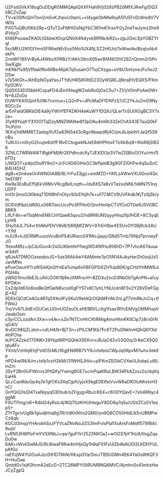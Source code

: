U2FsdGVkX18ogDuDDgRGMMQApIQXXFHah9Vj029zPB2dMfXJRwFg/DQ3kBCZvZap
TV+b35ffoQ/nTbni2mSvKJhpoU0qmL+vI4ygeGbMleRojA5PJ5FnD/dHs8V7VW0s
PXGTuQBU0Kb29p+QTuT2uFMHIGsNgYbC361mK1nsoYi2y2neTwJymz2he9IFHlyO
Kf46PooawZKA0LtGbbwX0cpQNtiX4N4yvk9Rf6k/kR2u+zjpJl3xc3jsYGBZYtqI
5scMEU2N1GIYmnSFR6wNErEoz5Mo1UX4fjLSZ2hKUsl/1xWwrAv/BzqtxAb4ekPc
ZrmWF18XVrByAJ4WbzXPRBzY/AKh38mX95wrBfANi12hY28ZnQmm2r5PnSwlEgbi
mENkf1s9fjVfNakfRo66Be46pK7q5usahO7TvjCXzga+oV9U3mIzneJFu1wJ2DSw
x7s5AtGh+/AHEpNOyaYaoJTYdUHRSlKWtD23OyWQRLJjNnaEtVEQX5/PXmFpSOKV
QQ5XS3D35bbHCxpaFD4JEnXNwgWZwbRo0jOxC5u7+Z1/yV0mPzAie0W+N+8JZoDo
DUWYKA0Gjmt1Ul9k7vxmux+LQ2nPx+dPcMaDFfDfiPzS7JC2YkJuZmD9NyR0Cc2x
arEnFaldGBKbDlE4a9yYWiVfEFKDKH4eKuWY1DQX//QLerTri5UtXGgBC3Y7xza+
31y89YsqfrY31OO1TqDzyMNZWANw6f3pOAu4m6h332eChAS43E7auQ0kF7nJfzIm
1KXvj1x6MM8TZaxbg1lUf2a83NSd43cRgv9bwpdRj4CrjmJbJpkIhYJaQfSS9vBu
Tu9UU+nIXyG2lvujw6d/fF18vECtogwkNJeE8dHPfmxFToXk8oj9+RIsR8jSI826
3ZNLC7WRW4l6TiRgbFMjWr2EPdhcdcXyTJEXIDOp3V7wZISBIuOOYu/rHnTtbTDz
IJWQO7+p4pz0luRY9oO+JcFcXG6GIHxGC3kPpmB3g9GFZlGhPw4qSuSoCB4U4DHZ
dgB+e2mkxeOr4WNGtA8B/6LYrFu33jgz+omMZD+YAfLz4WwVXUIGroI4Qc1wEOBY
6w8a3EsBuEf5jKkV8MvVKcgBelLnqth+Jdx8XS7a8xVTezxoNNLfsMN751nqUDFF
lmt5r2msGi30bkqT1DN9hFnOlyc9/bSYqIh7k+uf7CMCV9UVFAdb1KjTzSjSk/ym
0C6VdfIbzUdNXLx06R7oxcUcvPo3FPlto0/SnnHmlipCTVfCnOTGeRJ5VGBC8RK9
LlfLF4ir+wTbqMmEMECnYQae63qvu2/hd9R8UNSqyyHhq3fpfHDE+8C3yqELjrH8
3Hy0dJL7S4vrXhMsPDVV9ii8/S6RjMIZWV+97rEH9jwXE5UvOY0BjRcb3AU+Y/Id
mJU9+kJjlORMfuuzoVcuBoPS4URisrc041MoJjayp/Q6d5Tmb79NjdTprvieyFJO
1htxoM8z+/pCdJGuv4r2xGUKbmfeYflwgWD4NfHu956hD+7P7vhcA67duuaw3dd1
qRJsATDMOOzxeaboJG+5ze38AIi4wY4AMmte7pO5N14AJkyHerZh0zqUz0JavMNo
ePoeOwuHfTrsWSikKjnQYnlEaTomp6v0BFGP5lXZH1UpB0K/gCHdYHMW8JiPGH4s
yWAD1lmc6bE3LcAVcGO619j9eJXMfrscH+8ZD3u2xcD3NbObTgAnPN+afuyKPOKm
CsZdp1d63o6noBkQtfQeN8scxd0gFYS7x6C1yhLYNUcdn8FSv2Y26VDeFGpjE+RZ
9DEkOjCdCeAOs4R7q5XKoIlFySKuV9etAQ/OQhMFnNr2nLgT7VmRbJcCq+tfFWsU
7nzVv87L8dEvGUCeLUGmU0ZeuOLxHEBRVLcXg1fxas1RYcEMVgOMMhxpVJwabGsm
s3yrCCLozdArr3Xw+v4Av+sZe7NTCnHhCKtRMigAmoHhnKK6Clp7z8rx0rNqG4iV
IkvDC98QZLxkm+cdLHAN+BjT3n+zPILCM1Kb7Fc6T2PuGNkhvHQhQtIYXdAhPCha
ik/PCAZzkdT7DNK+29YkpWRYQQhkX5EKnrvJBJqC62vG3QDq/2rKeCX5Q0qtuAFv
YXnIzVzHIqlEhjFVdO5rMLI16gjEN9RB7VY9JvtstbIsCWpJq0RpvM7iuhx3ek9p
rtPD4w0N/A/m+tsfp1csH2kM//31WHSJhVo+plFKmZEGikCVXeUL6sbpLuI6LmZm
3SvY2Bn0UFWInvs3PtQIfy/Ywmg6OE7ucmPqaKRoLBW34FkAZzsx2o/dqtIqEaHA
QLcCaoRduGp4q7e7gfCKs3XqCjpfUyjvX5kgEDEtfslVvvW6aDKOIuNhxIvH3nC/
GnYQiQ3sQI4TxaNipyq53Ebub/sZFgygvRbJc6SX+c6ODYQavE+7xh4RNyc4ggMI
F0UTPmg/x6+R4bI24yRslc4j1KQ70zKHiUHwguY8DD6q7q5s/UGtiZCs5V1ezpS+
Z1Y7gcIvUgRk1giudjhhq6g7RrVdKnNVo2QM0/yn9Q8CO50HbE/k5vUBMPwCz6qb
KGCd3mqyYHArokhSxzFYVcaZNvNoJiZS3fmFvlsPIafXsArkFoMstf57WB4c9xqV
LvRN53H8PloFmYVSXNbJ+qw7guFIVr2523NIIOa2+wGO37pY1hUA/tlsgZqaDu0w
6AK+nWvk5ieMJ0/9L8lwaF96w4mHjsQy1h9qF01FvUlZb4bAUGI2LKDHYULpAfGo
raEfUjW4YUiOuAJzcD61D76hN/XKxpGYa/GmJTBSUGMn4EK4YaGsWKQF3H+HuOae
QmtdGv1xjK0hrmA2eEcG+2TC26MPYiStRUMRNQ6MVC/AjmhnSv41mhzHwJCyZgpQ
